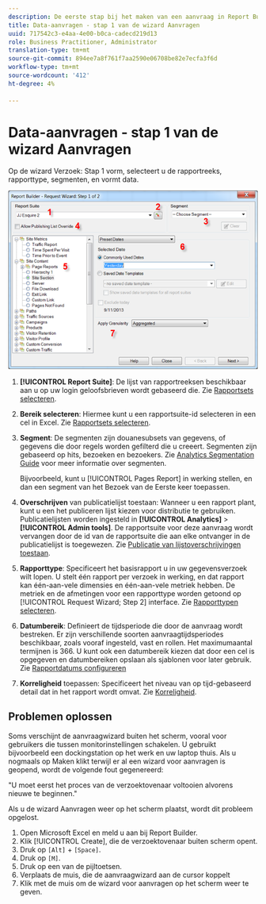 ```yaml
---
description: De eerste stap bij het maken van een aanvraag in Report Builder.
title: Data-aanvragen - stap 1 van de wizard Aanvragen
uuid: 717542c3-e4aa-4e00-b0ca-cadecd219d13
role: Business Practitioner, Administrator
translation-type: tm+mt
source-git-commit: 894ee7a8f761f7aa2590e06708be82e7ecfa3f6d
workflow-type: tm+mt
source-wordcount: '412'
ht-degree: 4%

---
```



# Data-aanvragen - stap 1 van de wizard Aanvragen

Op de wizard Verzoek: Stap 1 vorm, selecteert u de rapportreeks, rapporttype, segmenten, en vormt data.

![](assets/rw1_overview.png)

1. **[!UICONTROL Report Suite]**: De lijst van rapportreeksen beschikbaar aan u op uw login geloofsbrieven wordt gebaseerd die. Zie [Rapportsets selecteren](/help/analyze/report-builder/data-requests/selecting-report-suites/t-select-report-suites.md).

1. **Bereik selecteren**: Hiermee kunt u een rapportsuite-id selecteren in een cel in Excel. Zie [Rapportsets selecteren](/help/analyze/report-builder/data-requests/selecting-report-suites/t-select-report-suites.md).

1. **Segment**: De segmenten zijn douanesubsets van gegevens, of gegevens die door regels worden gefilterd die u creeert. Segmenten zijn gebaseerd op hits, bezoeken en bezoekers. Zie [Analytics Segmentation Guide](https://docs.adobe.com/content/help/en/analytics/components/segmentation/seg-home.html) voor meer informatie over segmenten.

   Bijvoorbeeld, kunt u [!UICONTROL Pages Report] in werking stellen, en dan een segment van het Bezoek van de Eerste keer toepassen.

1. **Overschrijven** van publicatielijst toestaan: Wanneer u een rapport plant, kunt u een het publiceren lijst kiezen voor distributie te gebruiken. Publicatielijsten worden ingesteld in **[!UICONTROL Analytics]** > **[!UICONTROL Admin tools]**. De rapportsuite voor deze aanvraag wordt vervangen door de id van de rapportsuite die aan elke ontvanger in de publicatielijst is toegewezen. Zie [Publicatie van lijstoverschrijvingen toestaan](/help/analyze/report-builder/data-requests/allow-publishing-list-overrides.md).

1. **Rapporttype**: Specificeert het basisrapport u in uw gegevensverzoek wilt lopen. U stelt één rapport per verzoek in werking, en dat rapport kan één-aan-vele dimensies en één-aan-vele metriek hebben. De metriek en de afmetingen voor een rapporttype worden getoond op [!UICONTROL Request Wizard; Step 2] interface. Zie [Rapporttypen selecteren](/help/analyze/report-builder/data-requests/c-report-types/select-report-types.md).

1. **Datumbereik**: Definieert de tijdsperiode die door de aanvraag wordt bestreken. Er zijn verschillende soorten aanvraagtijdsperiodes beschikbaar, zoals vooraf ingesteld, vast en rollen. Het maximumaantal termijnen is 366. U kunt ook een datumbereik kiezen dat door een cel is opgegeven en datumbereiken opslaan als sjablonen voor later gebruik.  Zie [Rapportdatums configureren](/help/analyze/report-builder/data-requests/configuring-report-dates/custom-calendar.md)

1. **Korreligheid** toepassen: Specificeert het niveau van op tijd-gebaseerd detail dat in het rapport wordt omvat. Zie [Korreligheid](/help/analyze/report-builder/data-requests/configuring-report-dates/granularity.md).

## Problemen oplossen

Soms verschijnt de aanvraagwizard buiten het scherm, vooral voor gebruikers die tussen monitorinstellingen schakelen. U gebruikt bijvoorbeeld een dockingstation op het werk en uw laptop thuis. Als u nogmaals op Maken klikt terwijl er al een wizard voor aanvragen is geopend, wordt de volgende fout gegenereerd:

&quot;U moet eerst het proces van de verzoektovenaar voltooien alvorens nieuwe te beginnen.&quot;

Als u de wizard Aanvragen weer op het scherm plaatst, wordt dit probleem opgelost.

1. Open Microsoft Excel en meld u aan bij Report Builder.
2. Klik [!UICONTROL Create], die de verzoektovenaar buiten scherm opent.
3. Druk op `[Alt]` + `[Space]`.
4. Druk op `[M]`.
5. Druk op een van de pijltoetsen.
6. Verplaats de muis, die de aanvraagwizard aan de cursor koppelt
7. Klik met de muis om de wizard voor aanvragen op het scherm weer te geven.
